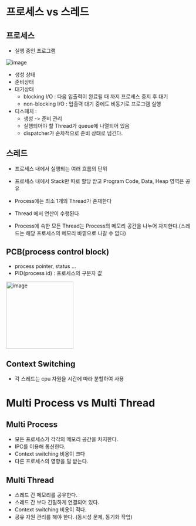 # 프로세스 vs 스레드

## 프로세스
- 실행 중인 프로그램

![image](https://github.com/SoftwareMaestro-Backend-Study/cs-study/assets/61899645/f08f31fc-b8bc-4d1c-ad81-d6c0646904f0)
- 생성 상태
- 준비상태
- 대기상태
  - blocking I/O : 다음 입출력이 완료될 때 까지 프로세스 중지 후 대기
  - non-blocking I/O : 입출력 대기 중에도 비동기로 프로그램 실행
- 디스패치 :
  - 생성 -> 준비 관리
  - 실행되어야 할 Thread가 queue에 나열되어 있음
  - dispatcher가 순차적으로 준비 상태로 넘긴다.


## 스레드
- 프로세스 내에서 실행되는 여러 흐름의 단위
- 프로세스 내에서 Stack만 따로 할당 받고 Program Code, Data, Heap 영역은 공유

- Process에는 최소 1개의 Thread가 존재한다
- Thread 에서 연산이 수행된다
- Process에 속한 모든 Thread는 Process의 메모리 공간을 나누어 차지한다.(스레드는 해당 프로세스의 메모리 바깥으로 나갈 수 없다)

## PCB(process control block)
- process pointer, status ...
- PID(process id) : 프로세스의 구분자 값

<img width="183" alt="image" src="https://github.com/SoftwareMaestro-Backend-Study/cs-study/assets/61899645/9865a832-0eb6-4004-abc0-13aa09e735a8">


## Context Switching
- 각 스레드는 cpu 자원을 시간에 따라 분할하여 사용


# Multi Process vs Multi Thread

## Multi Process
- 모든 프로세스가 각각의 메모리 공간을 차지한다.
- IPC를 이용해 통신한다.
- Context switching 비용이 크다
- 다른 프로세스의 영향을 덜 받는다.

## Multi Thread
- 스레드 간 메모리를 공유한다.
- 스레드 간 보다 긴밀하게 연결되어 있다.
- Context switching 비용이 적다.
- 공유 자원 관리를 해야 한다. (동시성 문제, 동기화 작업)
